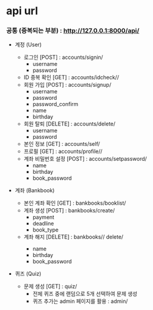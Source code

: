 # api url

### 공통 (중복되는 부분) : http://127.0.0.1:8000/api/

- 계정 (User)
  - 로그인 [POST] : accounts/signin/
    - username
    - password
  - ID 중복 확인 [GET] : accounts/idcheck/<str : username>/
  - 회원 가입 [POST] : accounts/signup/
    - username
    - password
    - password_confirm
    - name
    - birthday
  - 회원 탈퇴 [DELETE] : accounts/delete/
    - username
    - password
  - 본인 정보 [GET] : accounts/self/
  - 프로필 [GET] : accounts/profile/<str : username>/
  - 계좌 비밀번호 설정 [POST] : accounts/setpassword/
    - name
    - birthday
    - book_password



- 계좌 (Bankbook)
  - 본인 계좌 확인 [GET] : bankbooks/booklist/
  - 계좌 생성 [POST] : bankbooks/create/
    - payment
    - deadline
    - book_type
  - 계좌 해지 [DELETE] : bankbooks/<str : book_type>/ delete/
    - name
    - birthday
    - book_password




- 퀴즈 (Quiz)
  - 문제 생성  [GET] : quiz/
    - 전체 퀴즈 중에 랜덤으로 5개 선택하여 문제 생성
    - 퀴즈 추가는 admin 페이지를 활용 : admin/
